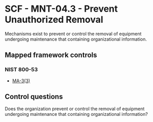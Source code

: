 # SCF - MNT-04.3 - Prevent Unauthorized Removal
Mechanisms exist to prevent or control the removal of equipment undergoing maintenance that containing organizational information.
## Mapped framework controls
### NIST 800-53
- [MA-3(3)](../nist80053/ma-3-3.md)
  
## Control questions
Does the organization prevent or control the removal of equipment undergoing maintenance that containing organizational information?
  